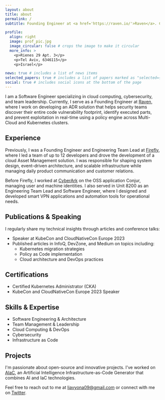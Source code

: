 ```yaml
---
layout: about
title: about
permalink: /
subtitle: Founding Engineer at <a href='https://raven.io/'>Raven</a>. Cloud Computing & Cybersecurity Expert.

profile:
  align: right
  image: prof_pic.jpg
  image_circular: false # crops the image to make it circular
  more_info: >
    <p>Rienes 29 Apt. 3</p>
    <p>Tel Aviv, 6346115</p>
    <p>Israel</p>

news: true # includes a list of news items
selected_papers: true # includes a list of papers marked as "selected={true}"
social: true # includes social icons at the bottom of the page
---
```


I am a Software Engineer specializing in cloud computing, cybersecurity, and team leadership. Currently, I serve as a Founding Engineer at [Raven](https://raven.io/), where I work on developing an ADR solution that helps security teams discover their entire code vulnerability footprint, identify executed parts, and prevent exploitation in real-time using a policy engine across Multi-Cloud and Kubernetes clusters.

## Experience

Previously, I was a Founding Engineer and Engineering Team Lead at [Firefly](https://firefly.ai/), where I led a team of up to 12 developers and drove the development of a cloud Asset Management solution. I was responsible for shaping system design, event-driven architecture, and scalable infrastructure while managing daily product communication and customer relations.

Before Firefly, I worked at [CyberArk](https://cyberark.com/) on the OSS application Conjur, managing user and machine identities. I also served in Unit 8200 as an Engineering Team Lead and Software Engineer, where I designed and developed smart VPN applications and automation tools for operational needs.

## Publications & Speaking

I regularly share my technical insights through articles and conference talks:
- Speaker at KubeCon and CloudNativeCon Europe 2023
- Published articles in InfoQ, DevZone, and Medium on topics including:
  - Kubernetes migration strategies
  - Policy as Code implementation
  - Cloud architecture and DevOps practices

## Certifications
- Certified Kubernetes Administrator (CKA)
- KubeCon and CloudNativeCon Europe 2023 Speaker

## Skills & Expertise
- Software Engineering & Architecture
- Team Management & Leadership
- Cloud Computing & DevOps
- Cybersecurity
- Infrastructure as Code

## Projects

I'm passionate about open-source and innovative projects. I've worked on [AIaC](https://aiac.dev), an Artificial Intelligence Infrastructure-as-Code Generator that combines AI and IaC technologies.

Feel free to reach out to me at [liavyona09@gmail.com](mailto:liavyona09@gmail.com) or connect with me on [Twitter](https://x.com/LiavYona).
